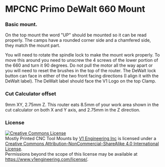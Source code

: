# MPCNC Primo DeWalt 660 Mount

### Basic mount.

On the top mount the word "UP" should be mounted so it can be read properly. The camps have a rounded corner side and a chamfered side, they match the mount part.

You will need to rotate the spindle lock to make the mount work properly. To move this around you need to unscrew the 4 screws of the lower portion of the 660 and turn it 90 degrees. Do not pull the motor all the way apart or you will need to reset the brushes in the top of the router. The DeWalt lock button can face in either of the two front facing directions (I align it with the DeWalt label). The DeWalt label should face the V1 Logo on the top Clamp.

### Cut Calculator offset 
9mm XY, 2.75mm Z. 
This router eats 8.5mm of your work area shown in the cut calculator on both X and Y axis, and 2.75mm in the Z direction.

### License
<a rel="license" href="http://creativecommons.org/licenses/by-nc-sa/4.0/"><img alt="Creative Commons License" style="border-width:0" src="https://i.creativecommons.org/l/by-nc-sa/4.0/88x31.png" /></a><br /><span xmlns:dct="http://purl.org/dc/terms/" href="http://purl.org/dc/dcmitype/InteractiveResource" property="dct:title" rel="dct:type">Mostly Printed CNC Tool Mounts</span> by <a xmlns:cc="http://creativecommons.org/ns#" href="https://www.v1engineering.com/" property="cc:attributionName" rel="cc:attributionURL">V1 Engineering Inc</a> is licensed under a <a rel="license" href="http://creativecommons.org/licenses/by-nc-sa/4.0/">Creative Commons Attribution-NonCommercial-ShareAlike 4.0 International License</a>.<br />Permissions beyond the scope of this license may be available at <a xmlns:cc="http://creativecommons.org/ns#" href="https://www.v1engineering.com/license/" rel="cc:morePermissions">https://www.v1engineering.com/license/</a>.
